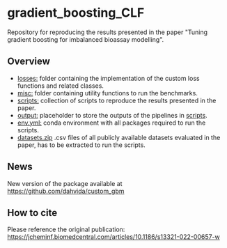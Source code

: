 # gradient_boosting_CLF
Repository for reproducing the results presented in the paper "Tuning gradient boosting for imbalanced bioassay modelling".

## Overview
- [losses:](losses) folder containing the implementation of the custom loss functions and related classes.  
- [misc:](misc) folder containing utility functions to run the benchmarks.  
- [scripts:](scripts) collection of scripts to reproduce the results presented in the paper.  
- [output:](output) placeholder to store the outputs of the pipelines in [scripts](scripts).  
- [env.yml:](env.yml) conda environment with all packages required to run the scripts.  
- [datasets.zip](datasets.zip) .csv files of all publicly available datasets evaluated in the paper, has to be extracted to run the scripts.  

## News
New version of the package available at https://github.com/dahvida/custom_gbm

## How to cite
Please reference the original publication: https://jcheminf.biomedcentral.com/articles/10.1186/s13321-022-00657-w
